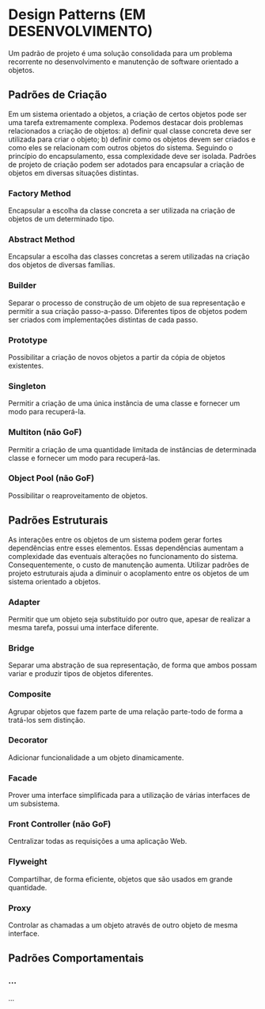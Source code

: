 # Design Patterns (EM DESENVOLVIMENTO)
Um padrão de projeto é uma solução consolidada para um problema recorrente no desenvolvimento e manutenção de software 
orientado a objetos.

## Padrões de Criação
Em um sistema orientado a objetos, a criação de certos objetos pode ser uma tarefa extremamente
complexa. Podemos destacar dois problemas relacionados a criação de objetos: a) definir qual classe concreta deve ser utilizada para criar o objeto; b) definir como os objetos devem ser criados e como eles se relacionam com outros objetos do
sistema. Seguindo o princípio do encapsulamento, essa complexidade deve ser isolada. Padrões de projeto de criação podem ser adotados para encapsular a criação de objetos em diversas situações distintas.
### Factory Method
Encapsular a escolha da classe concreta a ser utilizada na criação de objetos de um
determinado tipo.
### Abstract Method
Encapsular a escolha das classes concretas a serem utilizadas na criação dos objetos
de diversas famílias.
### Builder
Separar o processo de construção de um objeto de sua representação e permitir a sua criação
passo-a-passo. Diferentes tipos de objetos podem ser criados com implementações distintas
de cada passo.
### Prototype
Possibilitar a criação de novos objetos a partir da cópia de objetos existentes.
### Singleton
Permitir a criação de uma única instância de uma classe e fornecer um modo para recuperá-la.
### Multiton (não GoF)
Permitir a criação de uma quantidade limitada de instâncias de determinada classe e fornecer
um modo para recuperá-las.
### Object Pool (não GoF)
Possibilitar o reaproveitamento de objetos.

## Padrões Estruturais
As interações entre os objetos de um sistema podem gerar fortes dependências entre esses elementos.
Essas dependências aumentam a complexidade das eventuais alterações no funcionamento
do sistema. Consequentemente, o custo de manutenção aumenta. Utilizar padrões de
projeto estruturais ajuda a diminuir o acoplamento entre os objetos de um sistema orientado a objetos.
### Adapter
Permitir que um objeto seja substituído por outro que, apesar de realizar a mesma tarefa,
possui uma interface diferente.
### Bridge
Separar uma abstração de sua representação, de forma que ambos possam variar e produzir
tipos de objetos diferentes.
### Composite
Agrupar objetos que fazem parte de uma relação parte-todo de forma a tratá-los sem
distinção.
### Decorator
Adicionar funcionalidade a um objeto dinamicamente.
### Facade
Prover uma interface simplificada para a utilização de várias interfaces de um subsistema.
### Front Controller (não GoF)
Centralizar todas as requisições a uma aplicação Web.
### Flyweight
Compartilhar, de forma eficiente, objetos que são usados em grande quantidade.
### Proxy
Controlar as chamadas a um objeto através de outro objeto de mesma interface.

## Padrões Comportamentais
### ...
...
